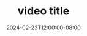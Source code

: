 ---
title: "video title"
date: 2024-02-23T12:00:00-08:00
location: ""
description: ""
thumbnail: ""
--- 